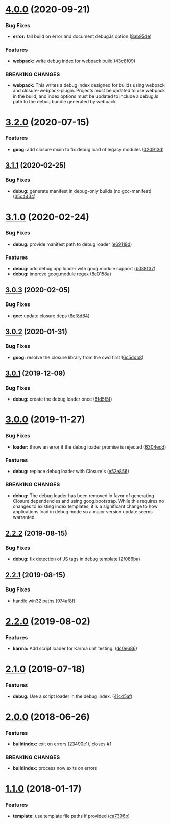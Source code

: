 # [4.0.0](https://github.com/ngageoint/opensphere-build-index/compare/v3.2.0...v4.0.0) (2020-09-21)


### Bug Fixes

* **error:** fail build on error and document debugJs option ([8ab95de](https://github.com/ngageoint/opensphere-build-index/commit/8ab95dee88043c0eebd5df0559339b824b864b40))


### Features

* **webpack:** write debug index for webpack build ([43c8f09](https://github.com/ngageoint/opensphere-build-index/commit/43c8f093b9122fa5e951ce1f7f2af6c4a4fec538))


### BREAKING CHANGES

* **webpack:** This writes a debug index designed for builds using webpack and
closure-webpack-plugin. Projects must be updated to use webpack in the build,
and index options must be updated to include a debugJs path to the debug bundle
generated by webpack.

# [3.2.0](https://github.com/ngageoint/opensphere-build-index/compare/v3.1.1...v3.2.0) (2020-07-15)


### Features

* **goog:** add closure mixin to fix debug load of legacy modules ([020913d](https://github.com/ngageoint/opensphere-build-index/commit/020913dbebcbb20ca631da15cd2b980069bae9d4))

## [3.1.1](https://github.com/ngageoint/opensphere-build-index/compare/v3.1.0...v3.1.1) (2020-02-25)


### Bug Fixes

* **debug:** generate manifest in debug-only builds (no gcc-manifest) ([35c4434](https://github.com/ngageoint/opensphere-build-index/commit/35c44341b0fcff267485563a00f8e2a34df547b1))

# [3.1.0](https://github.com/ngageoint/opensphere-build-index/compare/v3.0.3...v3.1.0) (2020-02-24)


### Bug Fixes

* **debug:** provide manifest path to debug loader ([e69119d](https://github.com/ngageoint/opensphere-build-index/commit/e69119de5d66eacdc9d03fdbd97b14ab33bedaa8))


### Features

* **debug:** add debug app loader with goog.module support ([b038f37](https://github.com/ngageoint/opensphere-build-index/commit/b038f37e1fb2877bcaa45c0ed478fa4a8efc4fbd))
* **debug:** improve goog.module regex ([8c0158a](https://github.com/ngageoint/opensphere-build-index/commit/8c0158ae85b3abcf87fd9f2730b1235e9a20d6da))

## [3.0.3](https://github.com/ngageoint/opensphere-build-index/compare/v3.0.2...v3.0.3) (2020-02-05)


### Bug Fixes

* **gcc:** update closure deps ([6ef8d64](https://github.com/ngageoint/opensphere-build-index/commit/6ef8d640b2e758d36fa5348d447a009b167a756f))

## [3.0.2](https://github.com/ngageoint/opensphere-build-index/compare/v3.0.1...v3.0.2) (2020-01-31)


### Bug Fixes

* **goog:** resolve the closure library from the cwd first ([6c5ddb8](https://github.com/ngageoint/opensphere-build-index/commit/6c5ddb895a5e3bebb42a1d05c07c42d75573e7dd))

## [3.0.1](https://github.com/ngageoint/opensphere-build-index/compare/v3.0.0...v3.0.1) (2019-12-09)


### Bug Fixes

* **debug:** create the debug loader once ([8fd5f5f](https://github.com/ngageoint/opensphere-build-index/commit/8fd5f5f1ff57d7a0b02841c213e3f1f5135098a1))

# [3.0.0](https://github.com/ngageoint/opensphere-build-index/compare/v2.2.2...v3.0.0) (2019-11-27)


### Bug Fixes

* **loader:** throw an error if the debug loader promise is rejected ([6304edd](https://github.com/ngageoint/opensphere-build-index/commit/6304edd3d62d83c6604786cfe1c1514722425a38))


### Features

* **debug:** replace debug loader with Closure's ([e52e856](https://github.com/ngageoint/opensphere-build-index/commit/e52e856bd5c1e2923869f23da718c56f5504402d))


### BREAKING CHANGES

* **debug:** The debug loader has been removed in favor of generating
Closure dependencies and using goog.bootstrap. While this requires no changes
to existing index templates, it is a significant change to how applications
load in debug mode so a major version update seems warranted.

## [2.2.2](https://github.com/ngageoint/opensphere-build-index/compare/v2.2.1...v2.2.2) (2019-08-15)


### Bug Fixes

* **debug:** fix detection of JS tags in debug template ([2f086ba](https://github.com/ngageoint/opensphere-build-index/commit/2f086ba))

## [2.2.1](https://github.com/ngageoint/opensphere-build-index/compare/v2.2.0...v2.2.1) (2019-08-15)


### Bug Fixes

* handle win32 paths ([974af8f](https://github.com/ngageoint/opensphere-build-index/commit/974af8f))

# [2.2.0](https://github.com/ngageoint/opensphere-build-index/compare/v2.1.0...v2.2.0) (2019-08-02)


### Features

* **karma:** Add script loader for Karma unit testing. ([dc0e686](https://github.com/ngageoint/opensphere-build-index/commit/dc0e686))

# [2.1.0](https://github.com/ngageoint/opensphere-build-index/compare/v2.0.0...v2.1.0) (2019-07-18)


### Features

* **debug:** Use a script loader in the debug index. ([41c45af](https://github.com/ngageoint/opensphere-build-index/commit/41c45af))

# [2.0.0](https://github.com/ngageoint/opensphere-build-index/compare/v1.1.0...v2.0.0) (2018-06-26)


### Features

* **buildindex:** exit on errors ([23490e1](https://github.com/ngageoint/opensphere-build-index/commit/23490e1)), closes [#1](https://github.com/ngageoint/opensphere-build-index/issues/1)


### BREAKING CHANGES

* **buildindex:** process now exits on errors

<a name="1.1.0"></a>
# [1.1.0](https://github.com/ngageoint/opensphere-build-index/compare/v1.0.0...v1.1.0) (2018-01-17)


### Features

* **template:** use template file paths if provided ([ca7396b](https://github.com/ngageoint/opensphere-build-index/commit/ca7396b))
